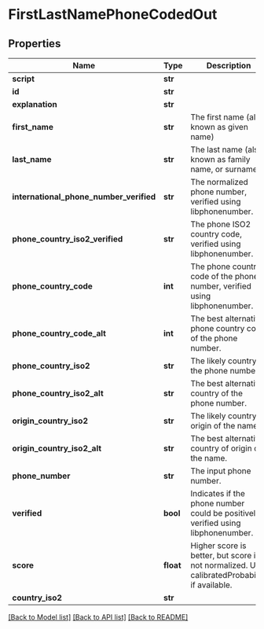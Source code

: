 # FirstLastNamePhoneCodedOut

## Properties
Name | Type | Description | Notes
------------ | ------------- | ------------- | -------------
**script** | **str** |  | [optional] 
**id** | **str** |  | [optional] 
**explanation** | **str** |  | [optional] 
**first_name** | **str** | The first name (also known as given name) | [optional] 
**last_name** | **str** | The last name (also known as family name, or surname) | [optional] 
**international_phone_number_verified** | **str** | The normalized phone number, verified using libphonenumber. | [optional] 
**phone_country_iso2_verified** | **str** | The phone ISO2 country code, verified using libphonenumber. | [optional] 
**phone_country_code** | **int** | The phone country code of the phone number, verified using libphonenumber. | [optional] 
**phone_country_code_alt** | **int** | The best alternative phone country code of the phone number. | [optional] 
**phone_country_iso2** | **str** | The likely country of the phone number. | [optional] 
**phone_country_iso2_alt** | **str** | The best alternative country of the phone number. | [optional] 
**origin_country_iso2** | **str** | The likely country of origin of the name. | [optional] 
**origin_country_iso2_alt** | **str** | The best alternative country of origin of the name. | [optional] 
**phone_number** | **str** | The input phone number. | [optional] 
**verified** | **bool** | Indicates if the phone number could be positively verified using libphonenumber. | [optional] 
**score** | **float** | Higher score is better, but score is not normalized. Use calibratedProbability if available.  | [optional] 
**country_iso2** | **str** |  | [optional] 

[[Back to Model list]](../README.md#documentation-for-models) [[Back to API list]](../README.md#documentation-for-api-endpoints) [[Back to README]](../README.md)


